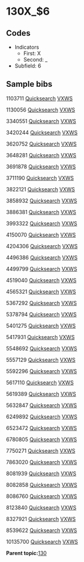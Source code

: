 # 130X\_$6

## Codes

-   Indicators
    -   First: X
    -   Second: \_
-   Subfield: 6

## Sample bibs

1103711 [Quicksearch](https://search.library.yale.edu/catalog/1103711) [VXWS](http://prodorbis.library.yale.edu:7014/vxws/GetHoldingsService?bibId=1103711)

1130056 [Quicksearch](https://search.library.yale.edu/catalog/1130056) [VXWS](http://prodorbis.library.yale.edu:7014/vxws/GetHoldingsService?bibId=1130056)

3340551 [Quicksearch](https://search.library.yale.edu/catalog/3340551) [VXWS](http://prodorbis.library.yale.edu:7014/vxws/GetHoldingsService?bibId=3340551)

3420244 [Quicksearch](https://search.library.yale.edu/catalog/3420244) [VXWS](http://prodorbis.library.yale.edu:7014/vxws/GetHoldingsService?bibId=3420244)

3620752 [Quicksearch](https://search.library.yale.edu/catalog/3620752) [VXWS](http://prodorbis.library.yale.edu:7014/vxws/GetHoldingsService?bibId=3620752)

3648281 [Quicksearch](https://search.library.yale.edu/catalog/3648281) [VXWS](http://prodorbis.library.yale.edu:7014/vxws/GetHoldingsService?bibId=3648281)

3691878 [Quicksearch](https://search.library.yale.edu/catalog/3691878) [VXWS](http://prodorbis.library.yale.edu:7014/vxws/GetHoldingsService?bibId=3691878)

3711190 [Quicksearch](https://search.library.yale.edu/catalog/3711190) [VXWS](http://prodorbis.library.yale.edu:7014/vxws/GetHoldingsService?bibId=3711190)

3822121 [Quicksearch](https://search.library.yale.edu/catalog/3822121) [VXWS](http://prodorbis.library.yale.edu:7014/vxws/GetHoldingsService?bibId=3822121)

3858932 [Quicksearch](https://search.library.yale.edu/catalog/3858932) [VXWS](http://prodorbis.library.yale.edu:7014/vxws/GetHoldingsService?bibId=3858932)

3886381 [Quicksearch](https://search.library.yale.edu/catalog/3886381) [VXWS](http://prodorbis.library.yale.edu:7014/vxws/GetHoldingsService?bibId=3886381)

3993322 [Quicksearch](https://search.library.yale.edu/catalog/3993322) [VXWS](http://prodorbis.library.yale.edu:7014/vxws/GetHoldingsService?bibId=3993322)

4150070 [Quicksearch](https://search.library.yale.edu/catalog/4150070) [VXWS](http://prodorbis.library.yale.edu:7014/vxws/GetHoldingsService?bibId=4150070)

4204306 [Quicksearch](https://search.library.yale.edu/catalog/4204306) [VXWS](http://prodorbis.library.yale.edu:7014/vxws/GetHoldingsService?bibId=4204306)

4496386 [Quicksearch](https://search.library.yale.edu/catalog/4496386) [VXWS](http://prodorbis.library.yale.edu:7014/vxws/GetHoldingsService?bibId=4496386)

4499799 [Quicksearch](https://search.library.yale.edu/catalog/4499799) [VXWS](http://prodorbis.library.yale.edu:7014/vxws/GetHoldingsService?bibId=4499799)

4519040 [Quicksearch](https://search.library.yale.edu/catalog/4519040) [VXWS](http://prodorbis.library.yale.edu:7014/vxws/GetHoldingsService?bibId=4519040)

4565321 [Quicksearch](https://search.library.yale.edu/catalog/4565321) [VXWS](http://prodorbis.library.yale.edu:7014/vxws/GetHoldingsService?bibId=4565321)

5367292 [Quicksearch](https://search.library.yale.edu/catalog/5367292) [VXWS](http://prodorbis.library.yale.edu:7014/vxws/GetHoldingsService?bibId=5367292)

5378794 [Quicksearch](https://search.library.yale.edu/catalog/5378794) [VXWS](http://prodorbis.library.yale.edu:7014/vxws/GetHoldingsService?bibId=5378794)

5401275 [Quicksearch](https://search.library.yale.edu/catalog/5401275) [VXWS](http://prodorbis.library.yale.edu:7014/vxws/GetHoldingsService?bibId=5401275)

5417931 [Quicksearch](https://search.library.yale.edu/catalog/5417931) [VXWS](http://prodorbis.library.yale.edu:7014/vxws/GetHoldingsService?bibId=5417931)

5548692 [Quicksearch](https://search.library.yale.edu/catalog/5548692) [VXWS](http://prodorbis.library.yale.edu:7014/vxws/GetHoldingsService?bibId=5548692)

5557129 [Quicksearch](https://search.library.yale.edu/catalog/5557129) [VXWS](http://prodorbis.library.yale.edu:7014/vxws/GetHoldingsService?bibId=5557129)

5592296 [Quicksearch](https://search.library.yale.edu/catalog/5592296) [VXWS](http://prodorbis.library.yale.edu:7014/vxws/GetHoldingsService?bibId=5592296)

5617110 [Quicksearch](https://search.library.yale.edu/catalog/5617110) [VXWS](http://prodorbis.library.yale.edu:7014/vxws/GetHoldingsService?bibId=5617110)

5619389 [Quicksearch](https://search.library.yale.edu/catalog/5619389) [VXWS](http://prodorbis.library.yale.edu:7014/vxws/GetHoldingsService?bibId=5619389)

5632847 [Quicksearch](https://search.library.yale.edu/catalog/5632847) [VXWS](http://prodorbis.library.yale.edu:7014/vxws/GetHoldingsService?bibId=5632847)

6249892 [Quicksearch](https://search.library.yale.edu/catalog/6249892) [VXWS](http://prodorbis.library.yale.edu:7014/vxws/GetHoldingsService?bibId=6249892)

6523472 [Quicksearch](https://search.library.yale.edu/catalog/6523472) [VXWS](http://prodorbis.library.yale.edu:7014/vxws/GetHoldingsService?bibId=6523472)

6780805 [Quicksearch](https://search.library.yale.edu/catalog/6780805) [VXWS](http://prodorbis.library.yale.edu:7014/vxws/GetHoldingsService?bibId=6780805)

7750271 [Quicksearch](https://search.library.yale.edu/catalog/7750271) [VXWS](http://prodorbis.library.yale.edu:7014/vxws/GetHoldingsService?bibId=7750271)

7863020 [Quicksearch](https://search.library.yale.edu/catalog/7863020) [VXWS](http://prodorbis.library.yale.edu:7014/vxws/GetHoldingsService?bibId=7863020)

8081939 [Quicksearch](https://search.library.yale.edu/catalog/8081939) [VXWS](http://prodorbis.library.yale.edu:7014/vxws/GetHoldingsService?bibId=8081939)

8082858 [Quicksearch](https://search.library.yale.edu/catalog/8082858) [VXWS](http://prodorbis.library.yale.edu:7014/vxws/GetHoldingsService?bibId=8082858)

8086760 [Quicksearch](https://search.library.yale.edu/catalog/8086760) [VXWS](http://prodorbis.library.yale.edu:7014/vxws/GetHoldingsService?bibId=8086760)

8123840 [Quicksearch](https://search.library.yale.edu/catalog/8123840) [VXWS](http://prodorbis.library.yale.edu:7014/vxws/GetHoldingsService?bibId=8123840)

8327921 [Quicksearch](https://search.library.yale.edu/catalog/8327921) [VXWS](http://prodorbis.library.yale.edu:7014/vxws/GetHoldingsService?bibId=8327921)

8539622 [Quicksearch](https://search.library.yale.edu/catalog/8539622) [VXWS](http://prodorbis.library.yale.edu:7014/vxws/GetHoldingsService?bibId=8539622)

10135700 [Quicksearch](https://search.library.yale.edu/catalog/10135700) [VXWS](http://prodorbis.library.yale.edu:7014/vxws/GetHoldingsService?bibId=10135700)

**Parent topic:**[130](../../tags/130/130.md)


